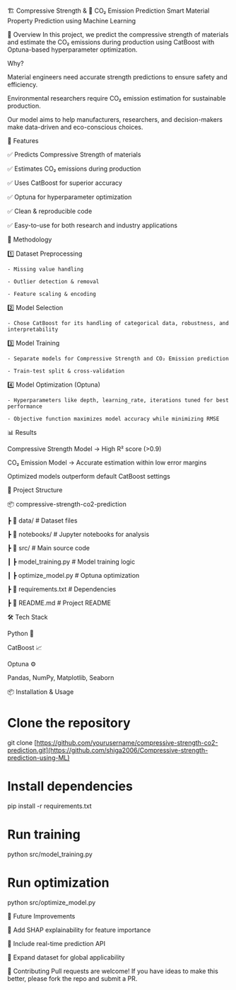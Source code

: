 🏗️ Compressive Strength & 🌱 CO₂ Emission Prediction
Smart Material Property Prediction using Machine Learning

📌 Overview
In this project, we predict the compressive strength of materials and estimate the CO₂ emissions during production using CatBoost with Optuna-based hyperparameter optimization.

Why?

Material engineers need accurate strength predictions to ensure safety and efficiency.

Environmental researchers require CO₂ emission estimation for sustainable production.

Our model aims to help manufacturers, researchers, and decision-makers make data-driven and eco-conscious choices.

🚀 Features

✅ Predicts Compressive Strength of materials

✅ Estimates CO₂ emissions during production

✅ Uses CatBoost for superior accuracy

✅ Optuna for hyperparameter optimization

✅ Clean & reproducible code

✅ Easy-to-use for both research and industry applications


🧠 Methodology

1️⃣ Dataset Preprocessing

    - Missing value handling

    - Outlier detection & removal

    - Feature scaling & encoding


2️⃣ Model Selection

    - Chose CatBoost for its handling of categorical data, robustness, and interpretability


3️⃣ Model Training

    - Separate models for Compressive Strength and CO₂ Emission prediction

    - Train-test split & cross-validation



4️⃣ Model Optimization (Optuna)

    - Hyperparameters like depth, learning_rate, iterations tuned for best performance

    - Objective function maximizes model accuracy while minimizing RMSE


📊 Results

  Compressive Strength Model → High R² score (>0.9)


  CO₂ Emission Model → Accurate estimation within low error margins


  Optimized models outperform default CatBoost settings

📂 Project Structure

📦 compressive-strength-co2-prediction

 ┣ 📜 data/                # Dataset files
 
 ┣ 📜 notebooks/           # Jupyter notebooks for analysis
 
 ┣ 📜 src/                 # Main source code
 
 ┃ ┣ model_training.py     # Model training logic
 
 ┃ ┣ optimize_model.py     # Optuna optimization
 
 ┣ 📜 requirements.txt     # Dependencies
 
 ┣ 📜 README.md            # Project README


🛠️ Tech Stack

   Python 🐍

   CatBoost 📈

   Optuna ⚙️

   Pandas, NumPy, Matplotlib, Seaborn


📦 Installation & Usage
# Clone the repository
git clone [https://github.com/yourusername/compressive-strength-co2-prediction.git](https://github.com/shiga2006/Compressive-strength-prediction-using-ML)

# Install dependencies
pip install -r requirements.txt

# Run training
python src/model_training.py

# Run optimization
python src/optimize_model.py


📌 Future Improvements

🔹 Add SHAP explainability for feature importance

🔹 Include real-time prediction API

🔹 Expand dataset for global applicability


🤝 Contributing
Pull requests are welcome! If you have ideas to make this better, please fork the repo and submit a PR.




